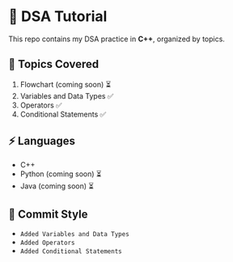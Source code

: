 # 🚀 DSA Tutorial

This repo contains my DSA practice in **C++**, organized by topics.

## 📂 Topics Covered
1. Flowchart (coming soon) ⏳
2. Variables and Data Types ✅  
3. Operators ✅
4. Conditional Statements ✅ 

## ⚡ Languages
- C++   
- Python (coming soon) ⏳
- Java (coming soon) ⏳
## 📝 Commit Style
- `Added Variables and Data Types`
- `Added Operators`
- `Added Conditional Statements`

